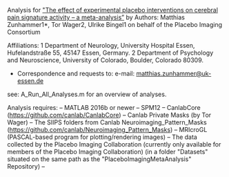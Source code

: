 Analysis for
["The effect of experimental placebo interventions on cerebral pain signature activity – a meta-analysis”](https://osf.io/n9mb3/)
by Authors: Matthias Zunhammer1*, Tor Wager2, Ulrike Bingel1
on behalf of the Placebo Imaging Consortium

Affiliations:
1 Department of Neurology, University Hospital Essen, Hufelandstraße 55, 45147 Essen, Germany.
2 Department of Psychology and Neuroscience, University of Colorado, Boulder, Colorado 80309.

* Correspondence and requests to:
e-mail: matthias.zunhammer@uk-essen.de


see: A_Run_All_Analyses.m for an overview of analyses.

Analysis requires:
– MATLAB 2016b or newer
– SPM12
– CanlabCore (https://github.com/canlab/CanlabCore)
– Canlab Private Masks (by Tor Wager)
– The SIIPS folders from Canlab Neuroimaging_Pattern_Masks (https://github.com/canlab/Neuroimaging_Pattern_Masks)
– MRIcroGL (PASCAL-based program for plotting/rendering images) 
– The data collected by the Placebo Imaging Collaboration (currently only available for members of the Placebo Imaging Collaboration)
(in a folder "Datasets" situated on the same path as the "PlaceboImagingMetaAnalysis" Repository)
– 

